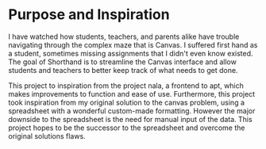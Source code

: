 # Purpose and Inspiration

  I have watched how students, teachers, and parents alike have trouble navigating through the complex maze that is Canvas. 
  I suffered first hand as a student, sometimes missing assignments that I didn't even know existed. 
  The goal of Shorthand is to streamline the Canvas interface and allow students and teachers to better keep track of what needs to get done.

  This project to inspiration from the project nala, a frontend to apt, which makes improvements to function and ease of use.
  Furthermore, this project took inspiration from my original solution to the canvas problem, using a spreadsheet with a wonderful custom-made formatting.
  However the major downside to the spreadsheet is the need for manual input of the data.
  This project hopes to be the successor to the spreadsheet and overcome the original solutions flaws.
